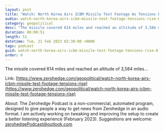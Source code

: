 ```yaml
---
layout: post
title: "Watch: North Korea Airs ICBM Missile Test Footage As Tensions Rise"
audio: watch-north-korea-airs-icbm-missile-test-footage-tensions-rise-0
category: geopolitical
desc: "The missile covered 614 miles and reached an altitude of 3,584 miles..."
duration: 00:00:51
length: 51
datetime: Tue, 21 Feb 2023 02:30:00 +0000
tags: podcast
guid: watch-north-korea-airs-icbm-missile-test-footage-tensions-rise-0
order: 0
---
```

The missile covered 614 miles and reached an altitude of 3,584 miles...

Link: [https://www.zerohedge.com/geopolitical/watch-north-korea-airs-icbm-missile-test-footage-tensions-rise](https://www.zerohedge.com/geopolitical/watch-north-korea-airs-icbm-missile-test-footage-tensions-rise)

About: The Zerohedge Podcast is a non-commercial, automated program, designed to give people a way to get news from Zerohedge in an audio format.  I am actively working on tweaking and improving the setup to create a better listening experience (February 2023).  Suggestions are welcome: [zerohedgePodcast@outlook.com](mailto:zerohedgePodcast@outlook.com)